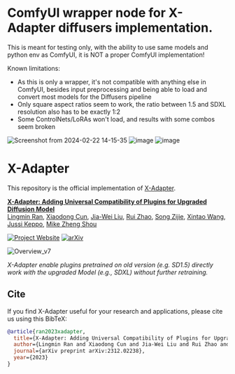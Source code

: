 # ComfyUI wrapper node for X-Adapter diffusers implementation.

This is meant for testing only, with the ability to use same models and python env as ComfyUI, it is NOT a proper ComfyUI implementation!

Known limitations:
  - As this is only a wrapper, it's not compatible with anything else in ComfyUI, besides input preprocessing and being able to load and convert most models for the Diffusers pipeline
  - Only square aspect ratios seem to work, the ratio between 1.5 and SDXL resolution also has to be exactly 1:2
  - Some ControlNets/LoRAs won't load, and results with some combos seem broken

![Screenshot from 2024-02-22 14-15-35](https://github.com/kijai/ComfyUI-Diffusers-X-Adapter/assets/40791699/8a101ed1-e00c-41d3-98bd-b5cf38dc6123)
![image](https://github.com/kijai/ComfyUI-Diffusers-X-Adapter/assets/40791699/bf9dc281-8f9f-43d3-99c5-3ba255ea69bf)
![image](https://github.com/kijai/ComfyUI-Diffusers-X-Adapter/assets/40791699/530bb971-a8e5-4688-94d4-d7949dd56e1d)

# X-Adapter

This repository is the official implementation of [X-Adapter](https://arxiv.org/abs/2312.02238).

**[X-Adapter: Adding Universal Compatibility of Plugins for Upgraded Diffusion Model](https://arxiv.org/abs/2312.02238)**
<br/>
[Lingmin Ran](),
[Xiaodong Cun](https://vinthony.github.io/academic/),
[Jia-Wei Liu](https://jia-wei-liu.github.io/), 
[Rui Zhao](https://ruizhaocv.github.io/), 
[Song Zijie](), 
[Xintao Wang](https://xinntao.github.io/),
[Jussi Keppo](https://www.jussikeppo.com/), 
[Mike Zheng Shou](https://sites.google.com/view/showlab)
<br/>

[![Project Website](https://img.shields.io/badge/Project-Website-orange)](https://showlab.github.io/X-Adapter/)
[![arXiv](https://img.shields.io/badge/arXiv-2312.02238-b31b1b.svg)](https://arxiv.org/abs/2312.02238)

![Overview_v7](https://github.com/showlab/X-Adapter/assets/152716091/eb41c508-826c-404f-8223-09765765823b)

<em> X-Adapter enable plugins pretrained on old version (e.g. SD1.5) directly work with the upgraded Model (e.g., SDXL) without further retraining.</em>

[//]: # (<p align="center">)

[//]: # (<img src="https://tuneavideo.github.io/assets/teaser.gif" width="1080px"/>  )

[//]: # (<br>)

[//]: # (<em>Given a video-text pair as input, our method, Tune-A-Video, fine-tunes a pre-trained text-to-image diffusion model for text-to-video generation.</em>)

[//]: # (</p>)


## Cite
If you find X-Adapter useful for your research and applications, please cite us using this BibTeX:

```bibtex
@article{ran2023xadapter,
  title={X-Adapter: Adding Universal Compatibility of Plugins for Upgraded Diffusion Model},
  author={Lingmin Ran and Xiaodong Cun and Jia-Wei Liu and Rui Zhao and Song Zijie and Xintao Wang and Jussi Keppo and Mike Zheng Shou},
  journal={arXiv preprint arXiv:2312.02238},
  year={2023}
}
```
